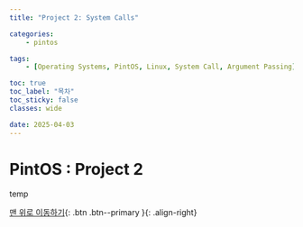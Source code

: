 ```yaml
---
title: "Project 2: System Calls"

categories:
    - pintos

tags:
    - [Operating Systems, PintOS, Linux, System Call, Argument Passing]

toc: true
toc_label: "목차"
toc_sticky: false
classes: wide

date: 2025-04-03
---
```


# PintOS : Project 2

temp


[맨 위로 이동하기](#){: .btn .btn--primary }{: .align-right}